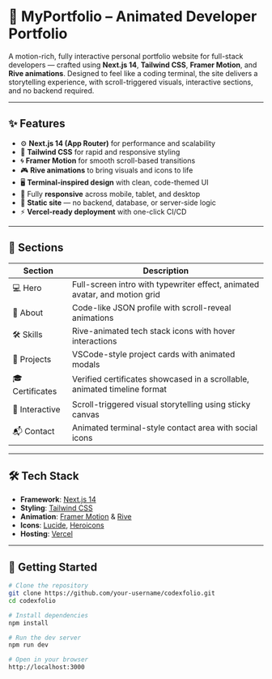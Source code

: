 # 🧠 MyPortfolio – Animated Developer Portfolio

A motion-rich, fully interactive personal portfolio website for full-stack developers — crafted using **Next.js 14**, **Tailwind CSS**, **Framer Motion**, and **Rive animations**. Designed to feel like a coding terminal, the site delivers a storytelling experience, with scroll-triggered visuals, interactive sections, and no backend required.


---

## ✨ Features

- ⚙️ **Next.js 14 (App Router)** for performance and scalability  
- 🎨 **Tailwind CSS** for rapid and responsive styling  
- 🌀 **Framer Motion** for smooth scroll-based transitions  
- 🎮 **Rive animations** to bring visuals and icons to life  
- 🖥️ **Terminal-inspired design** with clean, code-themed UI  
- 📱 Fully **responsive** across mobile, tablet, and desktop  
- 🚀 **Static site** — no backend, database, or server-side logic  
- ⚡ **Vercel-ready deployment** with one-click CI/CD  

---

## 🧩 Sections

| Section        | Description                                                                 |
|----------------|-----------------------------------------------------------------------------|
| 💻 Hero         | Full-screen intro with typewriter effect, animated avatar, and motion grid |
| 📁 About        | Code-like JSON profile with scroll-reveal animations                        |
| 🛠️ Skills       | Rive-animated tech stack icons with hover interactions                      |
| 📂 Projects     | VSCode-style project cards with animated modals                             |
| 🎓 Certificates | Verified certificates showcased in a scrollable, animated timeline format   |
| 🧠 Interactive  | Scroll-triggered visual storytelling using sticky canvas                    |
| 📬 Contact      | Animated terminal-style contact area with social icons                      |


---

## 🛠️ Tech Stack

- **Framework**: [Next.js 14](https://nextjs.org/)
- **Styling**: [Tailwind CSS](https://tailwindcss.com/)
- **Animation**: [Framer Motion](https://www.framer.com/motion/) & [Rive](https://rive.app/)
- **Icons**: [Lucide](https://lucide.dev/), [Heroicons](https://heroicons.com/)
- **Hosting**: [Vercel](https://vercel.com/)

---

## 🚀 Getting Started

```bash
# Clone the repository
git clone https://github.com/your-username/codexfolio.git
cd codexfolio

# Install dependencies
npm install

# Run the dev server
npm run dev

# Open in your browser
http://localhost:3000
